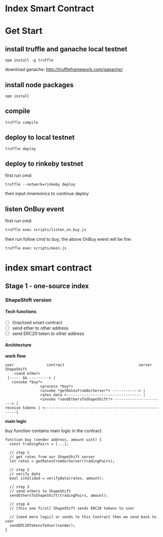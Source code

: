 # Index Smart Contract

# Get Start

## install truffle and ganache local testnet

```
npm install -g truffle
```

download ganache: http://truffleframework.com/ganache/

## install node packages

```
npm install
```

## compile

```
truffle compile
```

## deploy to local testnet

```
truffle deploy
```

## deploy to rinkeby testnet

first run cmd:
```
truffle --network=rinkeby deploy
```
then input mnemonics to continue deploy

## listen OnBuy event 

first run cmd:
```bash
truffle exec scripts/listen_on_buy.js
```

then run follow cmd to buy, the above OnBuy event will be fire:
```bash
truffle exec scripts/main.js
```

# index smart contract

## Stage 1 - one-source index

### ShapeShift version

#### Tech functions

- [ ] Oraclized smart contract
- [ ] send ether to other address
- [ ] send ERC20 token to other address

#### Architecture

**work flow**

```
user               contract                                  server     ShapeShift
    <send ether>
 |----- && ---------> |
   <invoke *buy*>
                <process *buy*>
                <invoke *getRatesFromOurServer*> ------------> |
                rates data <---------------------------------- |
                <invoke *sendEthersToShapeShift*> -----------------------> |
receive tokens | <---------------------------------------------------------|
```

**main logic**

*buy* function contains main logic in the contract.

```
function buy (sender address, amount uint) {
  const tradingPairs = [...];

  // step 1
  // get rates from our ShapeShift server
  let rates = getRatesFromOurServer(tradingPairs);

  // step 2
  // verify data
  bool isValided = verifyData(rates, amount);

  // step 3
  // send ethers to ShapeShift
  sendEthersToShapeShift(tradingPairs, amount);

  // step 4
  // [this one first] ShapeShift sends ERC20 tokens to user

  // [need more logic] or sends to this Contract then we send back to user
  sendERC20TokensToUser(sender);
}
```

